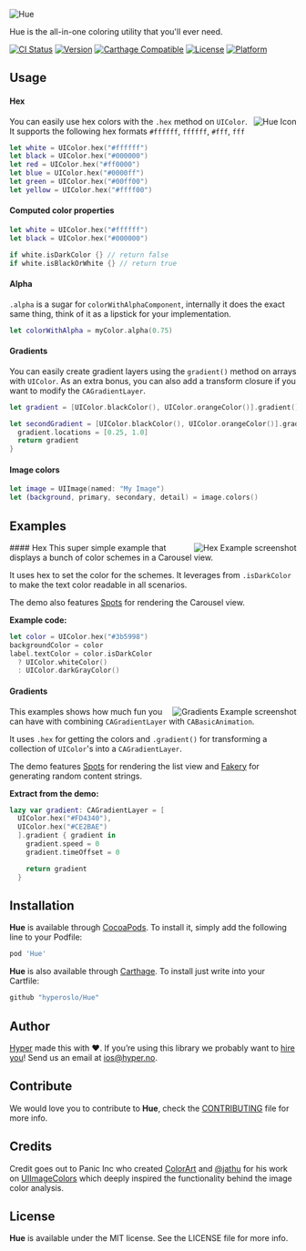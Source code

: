 ![Hue](https://github.com/hyperoslo/Hue/blob/master/Images/cover.png)

Hue is the all-in-one coloring utility that you'll ever need.

[![CI Status](http://img.shields.io/travis/hyperoslo/Hue.svg?style=flat)](https://travis-ci.org/hyperoslo/Hue)
[![Version](https://img.shields.io/cocoapods/v/Hue.svg?style=flat)](http://cocoadocs.org/docsets/Hue)
[![Carthage Compatible](https://img.shields.io/badge/Carthage-compatible-4BC51D.svg?style=flat)](https://github.com/Carthage/Carthage)
[![License](https://img.shields.io/cocoapods/l/Hue.svg?style=flat)](http://cocoadocs.org/docsets/Hue)
[![Platform](https://img.shields.io/cocoapods/p/Hue.svg?style=flat)](http://cocoadocs.org/docsets/Hue)

## Usage

#### Hex
<img src="https://raw.githubusercontent.com/hyperoslo/Hue/master/Images/icon_v3.png" alt="Hue Icon" align="right" />You can easily use hex colors with the `.hex` method on `UIColor`. It supports the following hex formats `#ffffff`, `ffffff`, `#fff`, `fff`
```swift
let white = UIColor.hex("#ffffff")
let black = UIColor.hex("#000000")
let red = UIColor.hex("#ff0000")
let blue = UIColor.hex("#0000ff")
let green = UIColor.hex("#00ff00")
let yellow = UIColor.hex("#ffff00")
```

#### Computed color properties
```swift
let white = UIColor.hex("#ffffff")
let black = UIColor.hex("#000000")

if white.isDarkColor {} // return false
if white.isBlackOrWhite {} // return true
```

#### Alpha
`.alpha` is a sugar for `colorWithAlphaComponent`, internally it does the exact same thing, think of it as a
lipstick for your implementation.
```swift
let colorWithAlpha = myColor.alpha(0.75)
```

#### Gradients
You can easily create gradient layers using the `gradient()` method on arrays with `UIColor`.
As an extra bonus, you can also add a transform closure if you want to modify the `CAGradientLayer`.

```swift
let gradient = [UIColor.blackColor(), UIColor.orangeColor()].gradient()

let secondGradient = [UIColor.blackColor(), UIColor.orangeColor()].gradient { gradient in
  gradient.locations = [0.25, 1.0]
  return gradient
}
```

#### Image colors
```swift
let image = UIImage(named: "My Image")
let (background, primary, secondary, detail) = image.colors()
```

## Examples
<img src="https://raw.githubusercontent.com/hyperoslo/Hue/master/Images/hex-screenshot.png" alt="Hex Example screenshot" align="right" />
#### Hex
This super simple example that displays a bunch of color schemes in a Carousel view.

It uses hex to set the color for the schemes. It leverages from `.isDarkColor` to make the text color readable in all scenarios.

The demo also features [Spots](http://github.com/hyperoslo/Spots) for rendering the Carousel view.

**Example code:**

```swift
let color = UIColor.hex("#3b5998")
backgroundColor = color
label.textColor = color.isDarkColor
  ? UIColor.whiteColor()
  : UIColor.darkGrayColor()
```

#### Gradients
<img src="https://raw.githubusercontent.com/hyperoslo/Hue/master/Images/gradients-screenshot.gif" alt="Gradients Example screenshot" align="right" />

This examples shows how much fun you can have with combining `CAGradientLayer` with `CABasicAnimation`.

It uses `.hex` for getting the colors and `.gradient()` for transforming
a collection of `UIColor`'s into a `CAGradientLayer`.

The demo features [Spots](http://github.com/hyperoslo/Spots) for rendering the list view and [Fakery](https://github.com/vadymmarkov/Fakery) for generating random content strings.

**Extract from the demo:**
```swift
lazy var gradient: CAGradientLayer = [
  UIColor.hex("#FD4340"),
  UIColor.hex("#CE2BAE")
  ].gradient { gradient in
    gradient.speed = 0
    gradient.timeOffset = 0

    return gradient
  }
```

## Installation

**Hue** is available through [CocoaPods](http://cocoapods.org). To install
it, simply add the following line to your Podfile:

```ruby
pod 'Hue'
```

**Hue** is also available through [Carthage](https://github.com/Carthage/Carthage).
To install just write into your Cartfile:

```ruby
github "hyperoslo/Hue"
```

## Author

[Hyper](http://hyper.no) made this with ❤️. If you’re using this library we probably want to [hire you](https://github.com/hyperoslo/iOS-playbook/blob/master/HYPER_RECIPES.md)! Send us an email at ios@hyper.no.

## Contribute

We would love you to contribute to **Hue**, check the [CONTRIBUTING](https://github.com/hyperoslo/Hue/blob/master/CONTRIBUTING.md) file for more info.

## Credits

Credit goes out to Panic Inc who created [ColorArt](https://github.com/panicinc/ColorArt) and [@jathu](https://github.com/jathu) for his work on [UIImageColors](https://github.com/jathu/UIImageColors) which deeply inspired the functionality behind the image color analysis.

## License

**Hue** is available under the MIT license. See the LICENSE file for more info.
